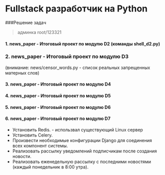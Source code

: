 # Fullstack разработчик на Python

###Решение задач

> админка root/123321

#### 1. news_paper - Итоговый проект по модулю D2 (команды shell_d2.py)

### 2. news_paper - Итоговый проект по модулю D3 
(внимание: news/censor_words.py - список реальных запрещенных матерных слов)

#### 3. news_paper - Итоговый проект по модулю D4 

#### 4. news_paper - Итоговый проект по модулю D5 

#### 5. news_paper - Итоговый проект по модулю D6 

#### 6. news_paper - Итоговый проект по модулю D7
* Установить Redis.  -  использвал существующий Linux сервер
* Установить Celery.
* Произвести необходимые конфигурации Django для соединения всех компонент системы.
* Реализовать рассылку уведомлений подписчикам после создания новости.
* Реализовать еженедельную рассылку с последними новостями (каждый понедельник в 8:00 утра). 
